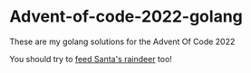 # Advent-of-code-2022-golang
These are my golang solutions for the Advent Of Code 2022

You should try to [feed Santa's raindeer](https://adventofcode.com/) too!

